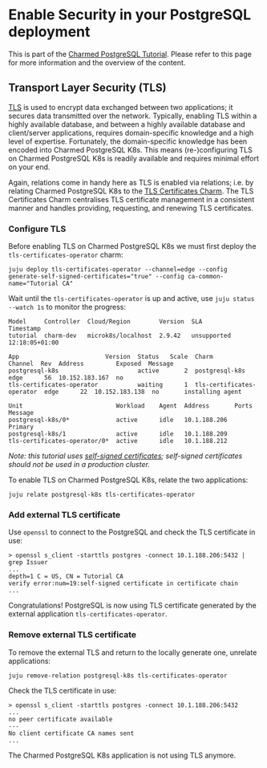 # Enable Security in your PostgreSQL deployment 

This is part of the [Charmed PostgreSQL Tutorial](/t/charmed-postgresql-k8s-tutorial-overview/9296). Please refer to this page for more information and the overview of the content.

## Transport Layer Security (TLS)
[TLS](https://en.wikipedia.org/wiki/Transport_Layer_Security) is used to encrypt data exchanged between two applications; it secures data transmitted over the network. Typically, enabling TLS within a highly available database, and between a highly available database and client/server applications, requires domain-specific knowledge and a high level of expertise. Fortunately, the domain-specific knowledge has been encoded into Charmed PostgreSQL K8s. This means (re-)configuring TLS on Charmed PostgreSQL K8s is readily available and requires minimal effort on your end.

Again, relations come in handy here as TLS is enabled via relations; i.e. by relating Charmed PostgreSQL K8s to the [TLS Certificates Charm](https://charmhub.io/tls-certificates-operator). The TLS Certificates Charm centralises TLS certificate management in a consistent manner and handles providing, requesting, and renewing TLS certificates.


### Configure TLS
Before enabling TLS on Charmed PostgreSQL K8s we must first deploy the `tls-certificates-operator` charm:
```shell
juju deploy tls-certificates-operator --channel=edge --config generate-self-signed-certificates="true" --config ca-common-name="Tutorial CA"
```

Wait until the `tls-certificates-operator` is up and active, use `juju status --watch 1s` to monitor the progress:
```
Model     Controller  Cloud/Region        Version  SLA          Timestamp
tutorial  charm-dev   microk8s/localhost  2.9.42   unsupported  12:18:05+01:00

App                        Version  Status   Scale  Charm                      Channel  Rev  Address         Exposed  Message
postgresql-k8s                      active       2  postgresql-k8s             edge      56  10.152.183.167  no
tls-certificates-operator           waiting      1  tls-certificates-operator  edge      22  10.152.183.138  no       installing agent

Unit                          Workload    Agent  Address       Ports  Message
postgresql-k8s/0*             active      idle   10.1.188.206         Primary
postgresql-k8s/1              active      idle   10.1.188.209
tls-certificates-operator/0*  active      idle   10.1.188.212
```
*Note: this tutorial uses [self-signed certificates](https://en.wikipedia.org/wiki/Self-signed_certificate); self-signed certificates should not be used in a production cluster.*

To enable TLS on Charmed PostgreSQL K8s, relate the two applications:
```shell
juju relate postgresql-k8s tls-certificates-operator
```

### Add external TLS certificate
Use `openssl` to connect to the PostgreSQL and check the TLS certificate in use:
```shell
> openssl s_client -starttls postgres -connect 10.1.188.206:5432 | grep Issuer
...
depth=1 C = US, CN = Tutorial CA
verify error:num=19:self-signed certificate in certificate chain
...
```
Congratulations! PostgreSQL is now using TLS certificate generated by the external application `tls-certificates-operator`.


### Remove external TLS certificate
To remove the external TLS and return to the locally generate one, unrelate applications:
```shell
juju remove-relation postgresql-k8s tls-certificates-operator
```

Check the TLS certificate in use:
```shell
> openssl s_client -starttls postgres -connect 10.1.188.206:5432
...
no peer certificate available
---
No client certificate CA names sent
...
```

The Charmed PostgreSQL K8s application is not using TLS anymore.